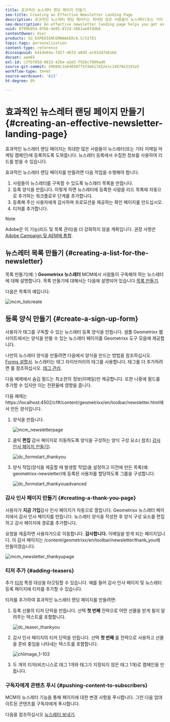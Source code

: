 ```yaml
---
title: 효과적인 뉴스레터 랜딩 페이지 만들기
seo-title: Creating an Effective Newsletter Landing Page
description: 효과적인 뉴스레터 랜딩 페이지는 최대한 많은 사람들이 뉴스레터(또는 기타 이메일 마케팅 캠페인)에 등록하도록 도와줍니다. 뉴스레터 등록에서 수집한 정보를 사용하여 리드를 받을 수 있습니다.
seo-description: An effective newsletter landing page helps you get as many people as possible to sign up for your newsletter (or other email marketing campaign). You can use the information you gather from your newsletter sign ups to get leads.
uuid: 0799b954-076b-4e95-8724-3661ae8fddb6
contentOwner: User
products: SG_EXPERIENCEMANAGER/6.5/SITES
topic-tags: personalization
content-type: reference
discoiquuid: b41de64a-7d27-4633-a8d5-ac91d47eb1bb
docset: aem65
exl-id: c2fbf858-8815-426e-a2e5-f92bcf909ad0
source-git-commit: 49688c1e64038ff5fde617e52e1c14878e3191e5
workflow-type: tm+mt
source-wordcount: '613'
ht-degree: 0%

---
```


# 효과적인 뉴스레터 랜딩 페이지 만들기{#creating-an-effective-newsletter-landing-page}

효과적인 뉴스레터 랜딩 페이지는 최대한 많은 사람들이 뉴스레터(또는 기타 이메일 마케팅 캠페인)에 등록하도록 도와줍니다. 뉴스레터 등록에서 수집한 정보를 사용하여 리드를 받을 수 있습니다.

효과적인 뉴스레터 랜딩 페이지를 만들려면 다음 작업을 수행해야 합니다.

1. 사람들이 뉴스레터를 구독할 수 있도록 뉴스레터 목록을 만듭니다.
1. 등록 양식을 만듭니다. 이렇게 하면 뉴스레터에 등록한 사람을 리드 목록에 자동으로 추가하는 워크플로우 단계를 추가합니다.
1. 등록해 주신 사용자에게 감사하며 프로모션을 제공하는 확인 페이지를 만드십시오.
1. 티저를 추가합니다.

>[!NOTE]
>
>Adobe은 이 기능(리드 및 목록 관리)을 더 강화하지 않을 계획입니다.
>권장 사항은 [Adobe Campaign 및 AEM에 통합](/help/sites-administering/campaign.md).

## 뉴스레터 목록 만들기 {#creating-a-list-for-the-newsletter}

목록 만들기(예: ) **Geometrixx 뉴스레터** MCM에서 사람들이 구독해야 하는 뉴스레터에 대해 설명합니다. 목록 만들기에 대해서는 다음에 설명되어 있습니다 [목록 만들기](/help/sites-classic-ui-authoring/classic-personalization-campaigns.md#creatingnewlists).

다음은 목록의 예입니다.

![mcm_listcreate](assets/mcm_listcreate.png)

## 등록 양식 만들기 {#create-a-sign-up-form}

사용자가 태그를 구독할 수 있는 뉴스레터 등록 양식을 만듭니다. 샘플 Geometrixx 웹 사이트에서는 양식을 만들 수 있는 뉴스레터 페이지를 Geometrixx 도구 모음에 제공합니다.

나만의 뉴스레터 양식을 만들려면 다음에서 양식을 만드는 방법을 참조하십시오. [Forms 설명서](/help/sites-authoring/default-components.md#form). 뉴스레터는 태그 라이브러리의 태그를 사용합니다. 태그를 더 추가하려면 를 참조하십시오. [태그 관리](/help/sites-authoring/tags.md#tagadministration).

다음 예제에서 숨김 필드는 최소한의 정보(이메일)만 제공합니다. 또한 나중에 필드를 추가할 수 있지만 이는 전환율에 영향을 줍니다.

다음 예제는 https://localhost:4502/cf#/content/geometrixx/en/toolbar/newsletter.html에서 만든 양식입니다.

1. 양식을 만듭니다.

   ![mcm_newsletterpage](assets/mcm_newsletterpage.png)

1. 클릭 **편집** 감사 페이지로 이동하도록 양식을 구성하는 양식 구성 요소( 참조) [감사 인사 페이지 만들기](#creating-a-thank-you-page)).

   ![dc_formstart_thankyou](assets/dc_formstart_thankyou.png)

1. 양식 작업(양식을 제출할 때 발생할 작업)을 설정하고 이전에 만든 목록(예: geometrixx-newsletter)에 등록된 사용자를 할당하도록 그룹을 구성합니다.

   ![dc_formstart_thankyouadvanced](assets/dc_formstart_thankyouadvanced.png)

### 감사 인사 페이지 만들기 {#creating-a-thank-you-page}

사용자가 **지금 가입**&#x200B;감사 인사 페이지가 자동으로 열립니다. Geometrixx 뉴스레터 페이지에서 감사 인사 페이지를 만듭니다. 뉴스레터 양식을 작성한 후 양식 구성 요소를 편집하고 감사 페이지에 경로를 추가합니다.

요청을 제출하면 사용자가으로 이동합니다. **감사합니다.** 이메일을 받게 되는 페이지입니다. 이 감사 페이지는 /content/geometrixx/en/toolbar/newsletter/thank_you에 만들어졌습니다.

![mcm_newsletter_thankyupage](assets/mcm_newsletter_thankyoupage.png)

### 티저 추가 {#adding-teasers}

추가 [티저](/help/sites-classic-ui-authoring/classic-personalization-campaigns.md#teasers) 특정 대상을 타깃팅할 수 있습니다. 예를 들어 감사 인사 페이지 및 뉴스레터 등록 페이지에 티저를 추가할 수 있습니다.

티저를 추가하여 효과적인 뉴스레터 랜딩 페이지를 만들려면:

1. 등록 선물의 티저 단락을 만듭니다. 선택 **첫 번째** 전략으로 어떤 선물을 받게 될지 알려주는 텍스트를 포함합니다.

   ![dc_teaser_thankyou](assets/dc_teaser_thankyou.png)

1. 감사 인사 페이지의 티저 단락을 만듭니다. 선택 **첫 번째** 를 전략으로 사용하고 선물을 준비 중임을 나타내는 텍스트를 포함합니다.

   ![chlimage_1-103](assets/chlimage_1-103.png)

1. 두 개의 티저(비즈니스로 태그 1개와 태그가 지정되지 않은 태그 1개)로 캠페인을 만듭니다.

### 구독자에게 콘텐츠 푸시 {#pushing-content-to-subscribers}

MCM의 뉴스레터 기능을 통해 페이지에 대한 변경 사항을 푸시합니다. 그런 다음 업데이트된 콘텐츠를 구독자에게 푸시합니다.

다음을 참조하십시오 [뉴스레터 보내기](/help/sites-classic-ui-authoring/classic-personalization-campaigns.md#newsletters).
